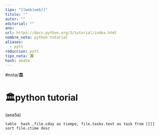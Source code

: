 ```yaml
---
tipo: "[[web|web]]"
titulo: ""
autor: ""
editorial: ""
ano: 
url: https://docs.python.org/3/tutorial/index.html
nombre_nota: python tutorial
aliases:
  - pytt
reduccion: pytt
tipo_nota: 🏛️
hash: aea5a
---
```

#nota/🏛️


# 🏛️python tutorial
<div>(aea5a)</div>

```dataview
table  hash ,file.cday as tiempo, file.tasks.text as task from [[]] sort file.ctime desc

```




